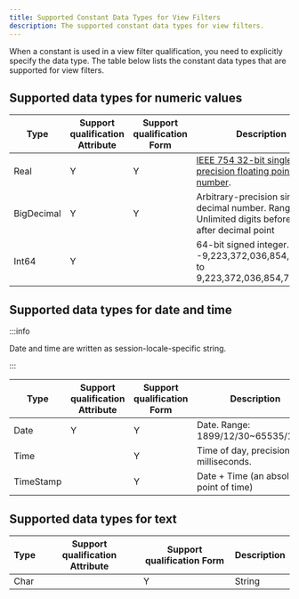```yaml
---
title: Supported Constant Data Types for View Filters
description: The supported constant data types for view filters.
---
```


When a constant is used in a view filter qualification, you need to explicitly specify the data type. The table below lists the constant data types that are supported for view filters.

## Supported data types for numeric values

| Type       | Support qualification Attribute | Support qualification Form | Description                                                                                                                     |
| ---------- | ------------------------------- | -------------------------- | ------------------------------------------------------------------------------------------------------------------------------- |
| Real       | Y                               | Y                          | [IEEE 754 32-bit single-precision floating point number](https://en.wikipedia.org/wiki/Single-precision_floating-point_format). |
| BigDecimal | Y                               | Y                          | Arbitrary-precision singed big decimal number. Range: Unlimited digits before and after decimal point                           |
| Int64      | Y                               |                            | 64-bit signed integer. Range: -9,223,372,036,854,775,808 to 9,223,372,036,854,775,807.                                          |

## Supported data types for date and time

:::info

Date and time are written as session-locale-specific string.

:::

| Type      | Support qualification Attribute | Support qualification Form | Description                             |
| --------- | ------------------------------- | -------------------------- | --------------------------------------- |
| Date      | Y                               | Y                          | Date. Range: 1899/12/30~65535/12/31     |
| Time      |                                 | Y                          | Time of day, precision in milliseconds. |
| TimeStamp |                                 | Y                          | Date + Time (an absolute point of time) |

## Supported data types for text

| Type | Support qualification Attribute | Support qualification Form | Description |
| ---- | ------------------------------- | -------------------------- | ----------- |
| Char |                                 | Y                          | String      |
